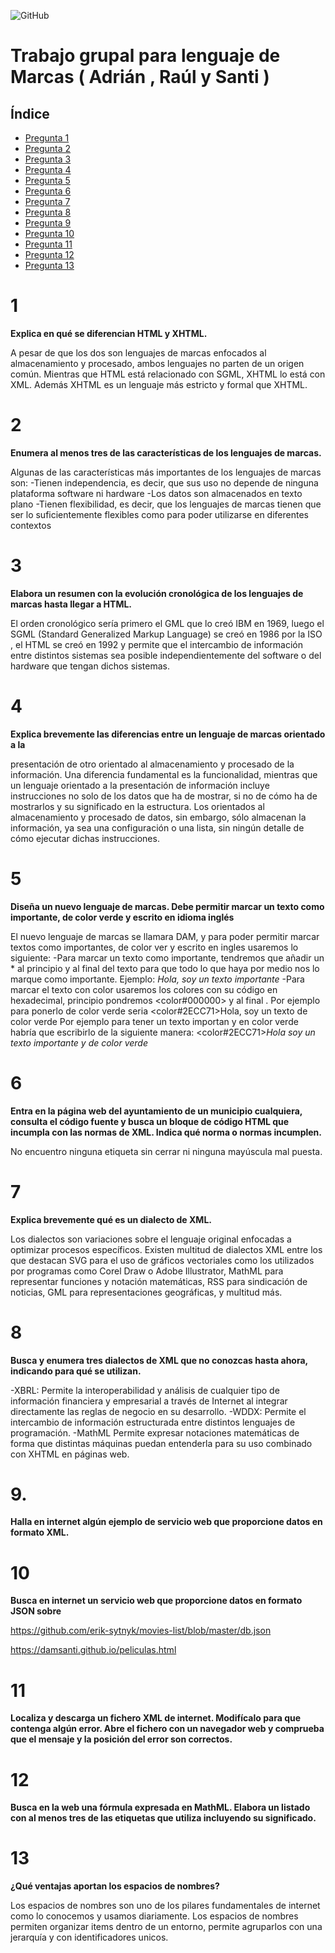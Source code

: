 ![GitHub](https://www.educantabria.es/documents/8911298/8913497/logoIESMHP.png)

# Trabajo grupal para lenguaje de Marcas ( Adrián , Raúl y Santi )

## Índice

- [Pregunta 1](#1)
- [Pregunta 2](#2)
- [Pregunta 3](#3)
- [Pregunta 4](#4)
- [Pregunta 5](#5)
- [Pregunta 6](#6)
- [Pregunta 7](#7)
- [Pregunta 8](#8)
- [Pregunta 9](#9)
- [Pregunta 10](#10)
- [Pregunta 11](#11)
- [Pregunta 12](#12)
- [Pregunta 13](#13)


# 1
**Explica en qué se diferencian HTML y XHTML.**

A pesar de que los dos son lenguajes de marcas enfocados al almacenamiento y procesado, ambos lenguajes no parten de un origen común. Mientras que HTML está relacionado con SGML, XHTML lo está con XML. Además XHTML es un lenguaje más estricto y formal que XHTML.

# 2
**Enumera al menos tres de las características de los lenguajes de marcas.**

Algunas de las características más importantes de los lenguajes de marcas son:
-Tienen independencia, es decir, que sus uso no depende de ninguna plataforma   software ni hardware
	-Los datos son almacenados en texto plano
-Tienen flexibilidad, es decir, que los lenguajes de marcas tienen que ser lo suficientemente flexibles como para poder utilizarse en diferentes contextos

# 3
**Elabora un resumen con la evolución cronológica de los lenguajes de marcas hasta llegar a HTML.**

El orden cronológico sería primero el GML que lo creó IBM en 1969, luego el SGML (Standard Generalized Markup Language) se creó en 1986 por la ISO , el HTML se creó en 1992 y permite que el intercambio de información entre distintos sistemas sea posible
independientemente del software o del hardware que tengan dichos sistemas.

# 4
**Explica brevemente las diferencias entre un lenguaje de marcas orientado a la**

presentación de otro orientado al almacenamiento y procesado de la información.
Una diferencia fundamental es la funcionalidad, mientras que un lenguaje orientado a la presentación de información incluye instrucciones no solo de los datos que ha de mostrar, si no de cómo ha de mostrarlos y su significado en la estructura.  Los orientados al almacenamiento y procesado de datos, sin embargo, sólo almacenan la información, ya
sea una configuración o una lista, sin ningún detalle de cómo ejecutar dichas instrucciones.

# 5
**Diseña un nuevo lenguaje de marcas. Debe permitir marcar un texto como importante, de color verde y escrito en idioma inglés**

El nuevo lenguaje de marcas se llamara DAM, y para poder permitir marcar textos como importantes, de color ver y escrito en ingles usaremos lo siguiente:
-Para marcar un texto como importante, tendremos que añadir un * al principio y al final del texto para que todo lo que haya por medio nos lo marque como importante.
Ejemplo: *Hola, soy un texto importante*
-Para marcar el texto con color usaremos los colores con su código en hexadecimal,
principio pondremos <color#000000> y al final <color>. 
Por ejemplo para ponerlo de color verde seria <color#2ECC71>Hola, soy un texto de color verde<color>
Por ejemplo para tener un texto importan y en color verde habría que escribirlo de la siguiente manera:
<color#2ECC71>*Hola soy un texto importante y de color verde*<color>


# 6
**Entra en la página web del ayuntamiento de un municipio cualquiera, consulta el código fuente y busca un bloque de código HTML que incumpla con las normas de XML. Indica qué norma o normas incumplen.**

No encuentro ninguna etiqueta sin cerrar ni ninguna mayúscula mal puesta.




# 7
**Explica brevemente qué es un dialecto de XML.**

Los dialectos son variaciones sobre el lenguaje original enfocadas a optimizar procesos específicos. Existen multitud de dialectos XML entre los que destacan SVG para el uso de gráficos vectoriales como los utilizados por programas como Corel Draw o Adobe Illustrator, MathML para representar funciones y notación matemáticas, RSS para sindicación de noticias, GML para representaciones geográficas, y multitud más.


# 8
**Busca y enumera tres dialectos de XML que no conozcas hasta ahora, indicando para qué se utilizan.**

-XBRL: Permite la interoperabilidad y análisis de cualquier tipo de información financiera y empresarial a través de Internet al integrar directamente las reglas de negocio en su desarrollo.
-WDDX: Permite el intercambio de información estructurada entre distintos lenguajes de programación.
-MathML Permite expresar notaciones matemáticas de forma que distintas máquinas puedan entenderla para su uso combinado con XHTML en páginas web.

# 9. 
**Halla en internet algún ejemplo de servicio web que proporcione datos en formato XML.**


# 10
**Busca en internet un servicio web que proporcione datos en formato JSON sobre**

https://github.com/erik-sytnyk/movies-list/blob/master/db.json

https://damsanti.github.io/peliculas.html


# 11
**Localiza y descarga un fichero XML de internet. Modifícalo para que contenga algún error. Abre el fichero con un navegador web y comprueba que el mensaje y la posición del error son correctos.**


# 12
**Busca en la web una fórmula expresada en MathML. Elabora un listado con al menos tres de las etiquetas que utiliza incluyendo su significado.**


# 13
**¿Qué ventajas aportan los espacios de nombres?**

Los espacios de nombres son uno de los pilares fundamentales de internet como lo conocemos y usamos diariamente. Los espacios de nombres permiten organizar items dentro de un entorno, permite agruparlos con una jerarquía y con identificadores
unicos.
